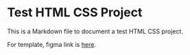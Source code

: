 # Test HTML CSS Project

This is a Markdown file to document a test HTML CSS project.

For template, figma link is [here]([link_to_your_repository](https://www.figma.com/file/FHtfmoZtSmJ20xfxFILx1f/Responsive-Landing-Page-Design-%7C-Website-Home-Page-Design-%7C-Agency-Website-UI-Design-(Community)?type=design&node-id=1-2&mode=design&t=5zrRfQYBqmqwFFoX-0)https://www.figma.com/file/FHtfmoZtSmJ20xfxFILx1f/Responsive-Landing-Page-Design-%7C-Website-Home-Page-Design-%7C-Agency-Website-UI-Design-(Community)?type=design&node-id=1-2&mode=design&t=5zrRfQYBqmqwFFoX-0).

